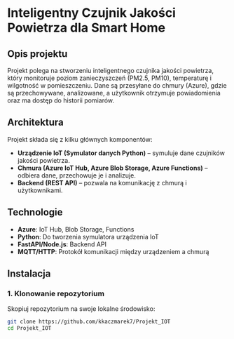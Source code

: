# Inteligentny Czujnik Jakości Powietrza dla Smart Home

## Opis projektu

Projekt polega na stworzeniu inteligentnego czujnika jakości powietrza, który monitoruje poziom zanieczyszczeń (PM2.5, PM10), temperaturę i wilgotność w pomieszczeniu. Dane są przesyłane do chmury (Azure), gdzie są przechowywane, analizowane, a użytkownik otrzymuje powiadomienia oraz ma dostęp do historii pomiarów.

## Architektura

Projekt składa się z kilku głównych komponentów:

- **Urządzenie IoT (Symulator danych Python)** – symuluje dane czujników jakości powietrza.
- **Chmura (Azure IoT Hub, Azure Blob Storage, Azure Functions)** – odbiera dane, przechowuje je i analizuje.
- **Backend (REST API)** – pozwala na komunikację z chmurą i użytkownikami.

## Technologie

- **Azure**: IoT Hub, Blob Storage, Functions
- **Python**: Do tworzenia symulatora urządzenia IoT
- **FastAPI/Node.js**: Backend API
- **MQTT/HTTP**: Protokół komunikacji między urządzeniem a chmurą

## Instalacja

### 1. Klonowanie repozytorium
Skopiuj repozytorium na swoje lokalne środowisko:
```bash
git clone https://github.com/kkaczmarek7/Projekt_IOT
cd Projekt_IOT
